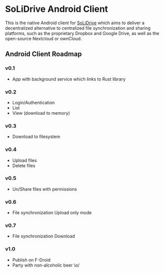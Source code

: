 # SoLiDrive Android Client
This is the native Android client for [SoLiDrive][solidrive] which aims to deliver a decentralized alternative to centralized file synchronization and sharing platforms, such as the proprietary Dropbox and Google Drive, as well as the open-source Nextcloud or ownCloud.

## Android Client Roadmap
### v0.1
* App with background service which links to Rust library

### v0.2
* Login/Authentication
* List
* View (download to memory)

### v0.3
* Download to filesystem

### v0.4
* Upload files
* Delete files

### v0.5
* Un/Share files with permissions

### v0.6
* File synchronization Upload only mode

### v0.7
* File synchronization Download

### v1.0
* Publish on F-Droid
* Party with non-alcoholic beer \o/

[solidrive]: https://github.com/solidrive/solidrive